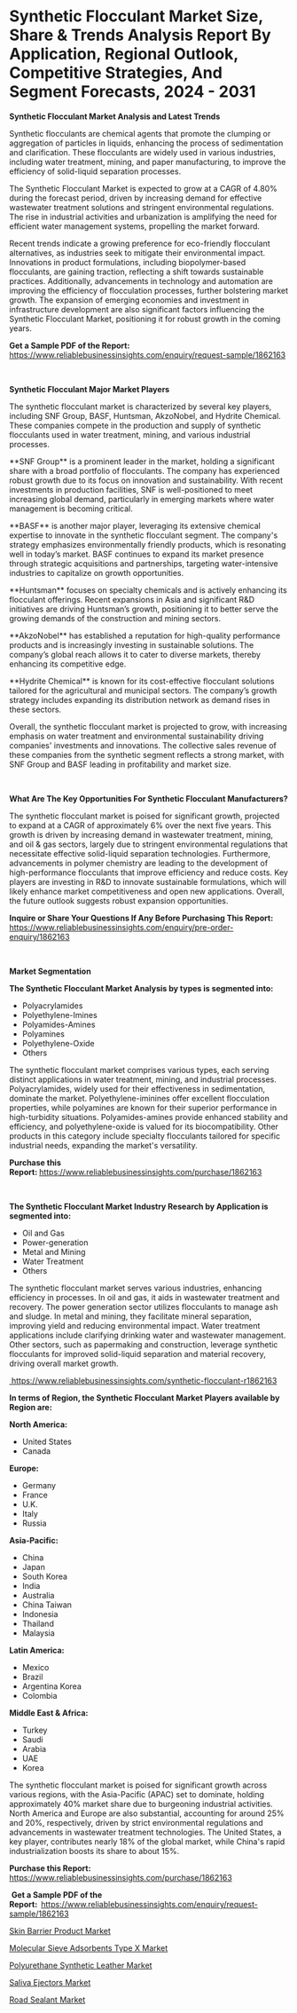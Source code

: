 <p><h1>Synthetic Flocculant Market Size, Share & Trends Analysis Report By Application, Regional Outlook, Competitive Strategies, And Segment Forecasts, 2024 - 2031</h1></p><p><strong>Synthetic Flocculant Market Analysis and Latest Trends</strong></p>
<p><p>Synthetic flocculants are chemical agents that promote the clumping or aggregation of particles in liquids, enhancing the process of sedimentation and clarification. These flocculants are widely used in various industries, including water treatment, mining, and paper manufacturing, to improve the efficiency of solid-liquid separation processes.</p><p>The Synthetic Flocculant Market is expected to grow at a CAGR of 4.80% during the forecast period, driven by increasing demand for effective wastewater treatment solutions and stringent environmental regulations. The rise in industrial activities and urbanization is amplifying the need for efficient water management systems, propelling the market forward. </p><p>Recent trends indicate a growing preference for eco-friendly flocculant alternatives, as industries seek to mitigate their environmental impact. Innovations in product formulations, including biopolymer-based flocculants, are gaining traction, reflecting a shift towards sustainable practices. Additionally, advancements in technology and automation are improving the efficiency of flocculation processes, further bolstering market growth. The expansion of emerging economies and investment in infrastructure development are also significant factors influencing the Synthetic Flocculant Market, positioning it for robust growth in the coming years.</p></p>
<p><strong>Get a Sample PDF of the Report:&nbsp;</strong> <a href="https://www.reliablebusinessinsights.com/enquiry/request-sample/1862163?utm_campaign=39&utm_medium=2&utm_source=Github&utm_content=ia&utm_term=07112024&utm_id=synthetic-flocculant">https://www.reliablebusinessinsights.com/enquiry/request-sample/1862163</a></p>
<p>&nbsp;</p>
<p><strong>Synthetic Flocculant Major Market Players</strong></p>
<p><p>The synthetic flocculant market is characterized by several key players, including SNF Group, BASF, Huntsman, AkzoNobel, and Hydrite Chemical. These companies compete in the production and supply of synthetic flocculants used in water treatment, mining, and various industrial processes.</p><p>**SNF Group** is a prominent leader in the market, holding a significant share with a broad portfolio of flocculants. The company has experienced robust growth due to its focus on innovation and sustainability. With recent investments in production facilities, SNF is well-positioned to meet increasing global demand, particularly in emerging markets where water management is becoming critical.</p><p>**BASF** is another major player, leveraging its extensive chemical expertise to innovate in the synthetic flocculant segment. The company's strategy emphasizes environmentally friendly products, which is resonating well in today’s market. BASF continues to expand its market presence through strategic acquisitions and partnerships, targeting water-intensive industries to capitalize on growth opportunities.</p><p>**Huntsman** focuses on specialty chemicals and is actively enhancing its flocculant offerings. Recent expansions in Asia and significant R&D initiatives are driving Huntsman’s growth, positioning it to better serve the growing demands of the construction and mining sectors.</p><p>**AkzoNobel** has established a reputation for high-quality performance products and is increasingly investing in sustainable solutions. The company’s global reach allows it to cater to diverse markets, thereby enhancing its competitive edge.</p><p>**Hydrite Chemical** is known for its cost-effective flocculant solutions tailored for the agricultural and municipal sectors. The company’s growth strategy includes expanding its distribution network as demand rises in these sectors.</p><p>Overall, the synthetic flocculant market is projected to grow, with increasing emphasis on water treatment and environmental sustainability driving companies' investments and innovations. The collective sales revenue of these companies from the synthetic segment reflects a strong market, with SNF Group and BASF leading in profitability and market size.</p></p>
<p>&nbsp;</p>
<p><strong>What Are The Key Opportunities For Synthetic Flocculant Manufacturers?</strong></p>
<p><p>The synthetic flocculant market is poised for significant growth, projected to expand at a CAGR of approximately 6% over the next five years. This growth is driven by increasing demand in wastewater treatment, mining, and oil & gas sectors, largely due to stringent environmental regulations that necessitate effective solid-liquid separation technologies. Furthermore, advancements in polymer chemistry are leading to the development of high-performance flocculants that improve efficiency and reduce costs. Key players are investing in R&D to innovate sustainable formulations, which will likely enhance market competitiveness and open new applications. Overall, the future outlook suggests robust expansion opportunities.</p></p>
<p><strong>Inquire or Share Your Questions If Any Before Purchasing This Report:</strong> <a href="https://www.reliablebusinessinsights.com/enquiry/pre-order-enquiry/1862163?utm_campaign=39&utm_medium=2&utm_source=Github&utm_content=ia&utm_term=07112024&utm_id=synthetic-flocculant">https://www.reliablebusinessinsights.com/enquiry/pre-order-enquiry/1862163</a></p>
<p>&nbsp;</p>
<p><strong>Market Segmentation</strong></p>
<p><strong>The Synthetic Flocculant Market Analysis by types is segmented into:</strong></p>
<p><ul><li>Polyacrylamides</li><li>Polyethylene-Imines</li><li>Polyamides-Amines</li><li>Polyamines</li><li>Polyethylene-Oxide</li><li>Others</li></ul></p>
<p><p>The synthetic flocculant market comprises various types, each serving distinct applications in water treatment, mining, and industrial processes. Polyacrylamides, widely used for their effectiveness in sedimentation, dominate the market. Polyethylene-iminines offer excellent flocculation properties, while polyamines are known for their superior performance in high-turbidity situations. Polyamides-amines provide enhanced stability and efficiency, and polyethylene-oxide is valued for its biocompatibility. Other products in this category include specialty flocculants tailored for specific industrial needs, expanding the market's versatility.</p></p>
<p><strong>Purchase this Report:&nbsp;</strong><a href="https://www.reliablebusinessinsights.com/purchase/1862163?utm_campaign=39&utm_medium=2&utm_source=Github&utm_content=ia&utm_term=07112024&utm_id=synthetic-flocculant">https://www.reliablebusinessinsights.com/purchase/1862163</a></p>
<p>&nbsp;</p>
<p><strong>The Synthetic Flocculant Market Industry Research by Application is segmented into:</strong></p>
<p><ul><li>Oil and Gas</li><li>Power-generation</li><li>Metal and Mining</li><li>Water Treatment</li><li>Others</li></ul></p>
<p><p>The synthetic flocculant market serves various industries, enhancing efficiency in processes. In oil and gas, it aids in wastewater treatment and recovery. The power generation sector utilizes flocculants to manage ash and sludge. In metal and mining, they facilitate mineral separation, improving yield and reducing environmental impact. Water treatment applications include clarifying drinking water and wastewater management. Other sectors, such as papermaking and construction, leverage synthetic flocculants for improved solid-liquid separation and material recovery, driving overall market growth.</p></p>
<p><a href="https://www.reliablebusinessinsights.com/synthetic-flocculant-r1862163?utm_campaign=39&utm_medium=2&utm_source=Github&utm_content=ia&utm_term=07112024&utm_id=synthetic-flocculant">&nbsp;https://www.reliablebusinessinsights.com/synthetic-flocculant-r1862163</a></p>
<p><strong>In terms of Region, the Synthetic Flocculant Market Players available by Region are:</strong></p>
<p>
    <p> <strong> North America: </strong>
        <ul>
            <li>United States</li>
            <li>Canada</li>
        </ul>
        </p> 
    <p> <strong> Europe: </strong>
        <ul>
            <li>Germany</li>
            <li>France</li>
            <li>U.K.</li>
            <li>Italy</li>
            <li>Russia</li>
        </ul>
        </p> 
    <p> <strong> Asia-Pacific: </strong>
        <ul>
            <li>China</li>
            <li>Japan</li>
            <li>South Korea</li>
            <li>India</li>
            <li>Australia</li>
            <li>China Taiwan</li>
            <li>Indonesia</li>
            <li>Thailand</li>
            <li>Malaysia</li>
        </ul>
        </p> 
    <p> <strong> Latin America: </strong>
        <ul>
            <li>Mexico</li>
            <li>Brazil</li>
            <li>Argentina Korea</li>
            <li>Colombia</li>
        </ul>
        </p> 
    <p> <strong> Middle East & Africa: </strong>
        <ul>
            <li>Turkey</li>
            <li>Saudi</li>
            <li>Arabia</li>
            <li>UAE</li>
            <li>Korea</li>
        </ul>
    </p>
    </p>
<p><p>The synthetic flocculant market is poised for significant growth across various regions, with the Asia-Pacific (APAC) set to dominate, holding approximately 40% market share due to burgeoning industrial activities. North America and Europe are also substantial, accounting for around 25% and 20%, respectively, driven by strict environmental regulations and advancements in wastewater treatment technologies. The United States, a key player, contributes nearly 18% of the global market, while China's rapid industrialization boosts its share to about 15%.</p></p>
<p><strong>Purchase this Report: </strong><a href="https://www.reliablebusinessinsights.com/purchase/1862163?utm_campaign=39&utm_medium=2&utm_source=Github&utm_content=ia&utm_term=07112024&utm_id=synthetic-flocculant">https://www.reliablebusinessinsights.com/purchase/1862163</a></p>
<p>&nbsp;<strong>Get a Sample PDF of the Report:&nbsp;&nbsp;</strong><a href="https://www.reliablebusinessinsights.com/enquiry/request-sample/1862163?utm_campaign=39&utm_medium=2&utm_source=Github&utm_content=ia&utm_term=07112024&utm_id=synthetic-flocculant">https://www.reliablebusinessinsights.com/enquiry/request-sample/1862163</a></p>
<p><strong></strong></p>
<p><p><a href="https://issuu.com/reportprime-2/docs/skin-barrier-product-market-size-20_2b3a2455ca4534?utm_campaign=39&utm_medium=2&utm_source=Github&utm_content=ia&utm_term=07112024&utm_id=synthetic-flocculant">Skin Barrier Product Market</a></p><p><a href="https://www.linkedin.com/pulse/molecular-sieve-adsorbents-type-x-market-trends-growth-tmp9e?utm_campaign=39&utm_medium=2&utm_source=Github&utm_content=ia&utm_term=07112024&utm_id=synthetic-flocculant">Molecular Sieve Adsorbents Type X Market</a></p><p><a href="https://github.com/ibbiechinotit/Market-Research-Report-List-1/blob/main/polyurethane-synthetic-leather-market.md?utm_campaign=39&utm_medium=2&utm_source=Github&utm_content=ia&utm_term=07112024&utm_id=synthetic-flocculant">Polyurethane Synthetic Leather Market</a></p><p><a href="https://issuu.com/reportprime-2/docs/saliva-ejectors-market-size-2030.pp_3aa657030814a9?utm_campaign=39&utm_medium=2&utm_source=Github&utm_content=ia&utm_term=07112024&utm_id=synthetic-flocculant">Saliva Ejectors Market</a></p><p><a href="https://github.com/elseludvikoh/Market-Research-Report-List-1/blob/main/road-sealant-market.md?utm_campaign=39&utm_medium=2&utm_source=Github&utm_content=ia&utm_term=07112024&utm_id=synthetic-flocculant">Road Sealant Market</a></p></p>